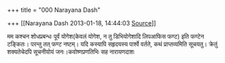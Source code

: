 +++
title = "000 Narayana Dash"

+++
[[Narayana Dash	2013-01-18, 14:44:03 [Source](https://groups.google.com/g/bvparishat/c/23gO9dg5rQs)]]



मम कश्चन शोधप्रबन्धः पूर्वं योगेश(केवलं योगेश, न तु डिभियोगेशादि लिपआफिस फण्ट) इति फण्टेन टङ्कितः। परन्तु तत् फण्ट नष्टम्। यदि कस्यापि सहृदयस्य पार्श्वे वर्तते, कथं प्राप्तव्यमिति सूचयतु। क्रेतुं शक्यतेचेदपि सूचनीयोयं जनः।कवोष्णप्रणतिभिः सह नारायणदाशः


